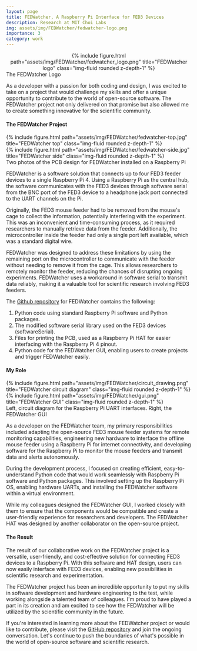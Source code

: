 ```yaml
---
layout: page
title: FEDWatcher, A Raspberry Pi Interface for FED3 Devices
description: Research at MIT Choi Labs
img: assets/img/FEDWatcher/fedwatcher-logo.png
importance: 3
category: work
---
```


<center>
    <div class="row justify-content-sm-center">
        <div class="col-sm mt-3 mt-md-0">
            {% include figure.html path="assets/img/FEDWatcher/fedwatcher_logo.png" title="FEDWatcher logo" class="img-fluid rounded z-depth-1" %}
        </div>
    </div>
</center>
<div class="caption">
    The FEDWatcher Logo
</div>

As a developer with a passion for both coding and design, I was excited to take on a project that would challenge my skills and offer a unique opportunity to contribute to the world of open-source software. The FEDWatcher project not only delivered on that promise but also allowed me to create something innovative for the scientific community.

#### The FEDWatcher Project

<div class="container">
    <div class="row justify-content-sm-center">
        <div class="col-sm mt-3 mt-md-0">
            {% include figure.html path="assets/img/FEDWatcher/fedwatcher-top.jpg" title="FEDWatcher top" class="img-fluid rounded z-depth-1" %}
        </div>
        <div class="col-sm mt-3 mt-md-0">
            {% include figure.html path="assets/img/FEDWatcher/fedwatcher-side.jpg" title="FEDWatcher side" class="img-fluid rounded z-depth-1" %}
        </div>
    </div>
</div>
<div class="caption">
    Two photos of the PCB design for FEDWatcher installed on a Raspberry Pi
</div>

FEDWatcher is a software solution that connects up to four FED3 feeder devices to a single Raspberry Pi 4. Using a Raspberry Pi as the central hub, the software communicates with the FED3 devices through software serial from the BNC port of the FED3 device to a headphone jack port connected to the UART channels on the Pi.

Originally, the FED3 mouse feeder had to be removed from the mouse's cage to collect the information, potentially interfering with the experiment. This was an inconvenient and time-consuming process, as it required researchers to manually retrieve data from the feeder. Additionally, the microcontroller inside the feeder had only a single port left available, which was a standard digital wire.

FEDWatcher was designed to address these limitations by using the remaining port on the microcontroller to communicate with the feeder without needing to remove it from the cage. This allows researchers to remotely monitor the feeder, reducing the chances of disrupting ongoing experiments. FEDWatcher uses a workaround in software serial to transmit data reliably, making it a valuable tool for scientific research involving FED3 feeders.

The [Github repository](https://github.com/matiasandina/FEDWatcher) for FEDWatcher contains the following:

1. Python code using standard Raspberry Pi software and Python packages.
2. The modified software serial library used on the FED3 devices (softwareSerial).
3. Files for printing the PCB, used as a Raspberry Pi HAT for easier interfacing with the Raspberry Pi 4 pinout.
4. Python code for the FEDWatcher GUI, enabling users to create projects and trigger FEDWatcher easily.

#### My Role

<div class="container">
    <div class="row justify-content-sm-center">
        <div class="col-sm mt-3 mt-md-0">
            {% include figure.html path="assets/img/FEDWatcher/circuit_drawing.png" title="FEDWatcher circuit diagram" class="img-fluid rounded z-depth-1" %}
        </div>
        <div class="col-sm mt-3 mt-md-0">
            {% include figure.html path="assets/img/FEDWatcher/gui.png" title="FEDWatcher GUI" class="img-fluid rounded z-depth-1" %}
        </div>
    </div>
</div>
<div class="caption">
    Left, circuit diagram for the Raspberry Pi UART interfaces. Right, the FEDWatcher GUI
</div>

As a developer on the FEDWatcher team, my primary responsibilities included adapting the open-source FED3 mouse feeder systems for remote monitoring capabilities, engineering new hardware to interface the offline mouse feeder using a Raspberry Pi for internet connectivity, and developing software for the Raspberry Pi to monitor the mouse feeders and transmit data and alerts autonomously.

During the development process, I focused on creating efficient, easy-to-understand Python code that would work seamlessly with Raspberry Pi software and Python packages. This involved setting up the Raspberry Pi OS, enabling hardware UARTs, and installing the FEDWatcher software within a virtual environment.

While my colleagues designed the FEDWatcher GUI, I worked closely with them to ensure that the components would be compatible and create a user-friendly experience for researchers and developers. The FEDWatcher HAT was designed by another collaborator on the open-source project.

#### The Result

The result of our collaborative work on the FEDWatcher project is a versatile, user-friendly, and cost-effective solution for connecting FED3 devices to a Raspberry Pi. With this software and HAT design, users can now easily interface with FED3 devices, enabling new possibilities in scientific research and experimentation.

The FEDWatcher project has been an incredible opportunity to put my skills in software development and hardware engineering to the test, while working alongside a talented team of colleagues. I'm proud to have played a part in its creation and am excited to see how the FEDWatcher will be utilized by the scientific community in the future.

If you're interested in learning more about the FEDWatcher project or would like to contribute, please visit the [GitHub repository](https://github.com/matiasandina/FEDWatcher) and join the ongoing conversation. Let's continue to push the boundaries of what's possible in the world of open-source software and scientific research.